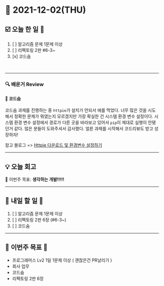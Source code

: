 # 📆 2021-12-02(THU)
## ☑️ 오늘 한 일 📑
1. [ ] 알고리즘 문제 1문제 이상
2. [ ] 리펙토링 2판 #6-3~
3. [x] 코드숨 

<br>

***

### 🔍️ 배운거 Review

#### 🌈 코드숨

코드숨 과제를 진행하는 중 `httpie`가 설치가 안되서 애를 먹었다. 너무 많은 것을 시도해서 정확한 문제가 뭐였는지 모르겠지만 가장 확실한 건 시스템 환경 변수 설정이다. 
시스템 환경 변수 설정에서 경로가 다른 곳을 바라보고 있어서 `pip`이 제대로 실행이 안됐던거 같다. 많은 분들이 도와주셔서 감사했다. 얼른 과제를 시작해서 코드리뷰도 받고 성장하자!  

참고 블로그 => [Httpie 다운로드 및 환경변수 설정하기](https://imspear.tistory.com/87) 

***
## 💡  오늘  회고 


🎯 이번주 목표: **생각하는 개발!!!!!** 

***

## 🎯 내일 할 일 🎯
1. [ ] 알고리즘 문제 1문제 이상
2. [ ] 리펙토링 2판 6장 (#6-3~)
3. [ ] 코드숨

***

## 🏁 이번주 목표 🏁   
- 프로그래머스 Lv2 1일 1문제 이상 ( 괜찮은건 PR날리기 )
- 회사 업무
- 코드숨
- 리펙토링 2판 6장 
